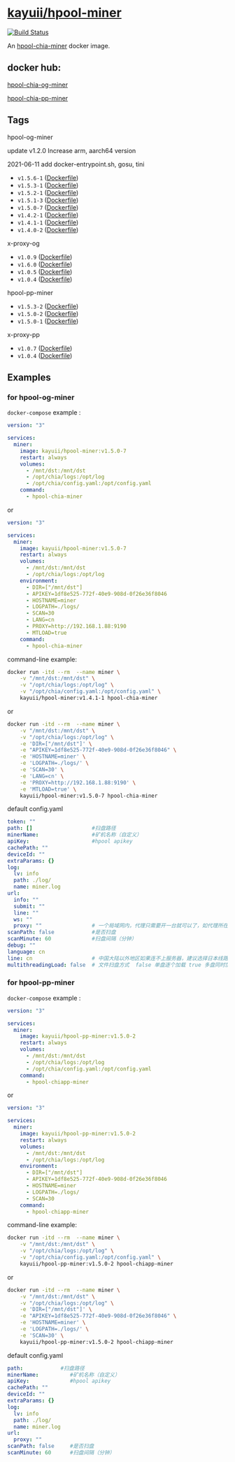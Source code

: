 # [kayuii/hpool-miner](https://github.com/Kayuii/hpool-miner)

[![Build Status](https://drone.vzxc.com/api/badges/Kayuii/hpool-miner/status.svg)](https://drone.vzxc.com/Kayuii/hpool-miner)

An [hpool-chia-miner](https://github.com/hpool-dev/chia-miner) docker image.

## docker hub:
[hpool-chia-og-miner](https://hub.docker.com/r/kayuii/hpool-miner)

[hpool-chia-pp-miner](https://hub.docker.com/r/kayuii/hpool-pp-miner)

## Tags

hpool-og-miner

update v1.2.0 Increase arm, aarch64 version

2021-06-11 add docker-entrypoint.sh, gosu, tini

- `v1.5.6-1` ([Dockerfile](https://github.com/Kayuii/hpool-miner/blob/master/old/hpool-og/miner-v1.5.6-1/Dockerfile))
- `v1.5.3-1` ([Dockerfile](https://github.com/Kayuii/hpool-miner/blob/master/old/hpool-og/miner-v1.5.3-1/Dockerfile))
- `v1.5.2-1` ([Dockerfile](https://github.com/Kayuii/hpool-miner/blob/master/old/hpool-og/miner-v1.5.2-1/Dockerfile))
- `v1.5.1-3` ([Dockerfile](https://github.com/Kayuii/hpool-miner/blob/master/old/hpool-og/miner-v1.5.1-3/Dockerfile))
- `v1.5.0-7` ([Dockerfile](https://github.com/Kayuii/hpool-miner/blob/master/old/hpool-og/miner-v1.5.0-7/Dockerfile))
- `v1.4.2-1` ([Dockerfile](https://github.com/Kayuii/hpool-miner/blob/master/old/hpool-og/miner-v1.4.2-1/Dockerfile))
- `v1.4.1-1` ([Dockerfile](https://github.com/Kayuii/hpool-miner/blob/master/old/hpool-og/miner-v1.4.1-1/Dockerfile))
- `v1.4.0-2` ([Dockerfile](https://github.com/Kayuii/hpool-miner/blob/master/old/hpool-og/miner-v1.4.0-2/Dockerfile))

x-proxy-og

- `v1.0.9` ([Dockerfile](https://github.com/Kayuii/hpool-miner/blob/master/old/x-proxy-og/xproxy-v1.0.9/Dockerfile))
- `v1.6.0` ([Dockerfile](https://github.com/Kayuii/hpool-miner/blob/master/old/x-proxy-og/xproxy-v1.6.0/Dockerfile))
- `v1.0.5` ([Dockerfile](https://github.com/Kayuii/hpool-miner/blob/master/old/x-proxy-og/xproxy-v1.0.5/Dockerfile))
- `v1.0.4` ([Dockerfile](https://github.com/Kayuii/hpool-miner/blob/master/old/x-proxy-og/xproxy-v1.0.4/Dockerfile))


hpool-pp-miner

- `v1.5.3-2` ([Dockerfile](https://github.com/Kayuii/hpool-miner/blob/master/old/hpool-pp/miner-v1.5.0-2/Dockerfile))
- `v1.5.0-2` ([Dockerfile](https://github.com/Kayuii/hpool-miner/blob/master/old/hpool-pp/miner-v1.5.0-2/Dockerfile))
- `v1.5.0-1` ([Dockerfile](https://github.com/Kayuii/hpool-miner/blob/master/old/hpool-pp/miner-v1.5.0-1/Dockerfile))

x-proxy-pp

- `v1.0.7` ([Dockerfile](https://github.com/Kayuii/hpool-miner/blob/master/old/x-proxy-pp/xproxy-v1.0.7/Dockerfile))
- `v1.0.4` ([Dockerfile](https://github.com/Kayuii/hpool-miner/blob/master/old/x-proxy-pp/xproxy-v1.0.4/Dockerfile))

## Examples

### for hpool-og-miner

`docker-compose` example :

```yml
version: "3"

services:
  miner:
    image: kayuii/hpool-miner:v1.5.0-7
    restart: always
    volumes:
      - /mnt/dst:/mnt/dst
      - /opt/chia/logs:/opt/log
      - /opt/chia/config.yaml:/opt/config.yaml
    command:
      - hpool-chia-miner
```
or
```yml
version: "3"

services:
  miner:
    image: kayuii/hpool-miner:v1.5.0-7
    restart: always
    volumes:
      - /mnt/dst:/mnt/dst
      - /opt/chia/logs:/opt/log
    environment:
      - DIR=["/mnt/dst"]
      - APIKEY=1df8e525-772f-40e9-908d-0f26e36f8046
      - HOSTNAME=miner
      - LOGPATH=./logs/
      - SCAN=30
      - LANG=cn
      - PROXY=http://192.168.1.88:9190
      - MTLOAD=true
    command:
      - hpool-chia-miner
```

command-line example:

```sh
docker run -itd --rm  --name miner \
    -v "/mnt/dst:/mnt/dst" \
    -v "/opt/chia/logs:/opt/log" \
    -v "/opt/chia/config.yaml:/opt/config.yaml" \
    kayuii/hpool-miner:v1.4.1-1 hpool-chia-miner
```
or
```sh
docker run -itd --rm  --name miner \
    -v "/mnt/dst:/mnt/dst" \
    -v "/opt/chia/logs:/opt/log" \
    -e 'DIR=["/mnt/dst"]' \
    -e "APIKEY=1df8e525-772f-40e9-908d-0f26e36f8046" \
    -e 'HOSTNAME=miner' \
    -e 'LOGPATH=./logs/' \
    -e 'SCAN=30' \
    -e 'LANG=cn' \
    -e 'PROXY=http://192.168.1.88:9190' \
    -e 'MTLOAD=true' \
    kayuii/hpool-miner:v1.5.0-7 hpool-chia-miner
```

default config.yaml

```yaml
token: ""
path: []                   #扫盘路径
minerName:                 #矿机名称（自定义）
apiKey:                    #hpool apikey
cachePath: ""
deviceId: ""
extraParams: {}
log:
  lv: info
  path: ./log/
  name: miner.log
url:
  info: ""
  submit: ""
  line: ""
  ws: ""
  proxy: ""                # 一个局域网内，代理只需要开一台就可以了，如代理所在的机器Ip是192.168.1.88，端口9190
scanPath: false            #是否扫盘
scanMinute: 60             #扫盘间隔（分钟）
debug: ""
language: cn
line: cn                   # 中国大陆以外地区如果连不上服务器，建议选择日本线路。 jp
multithreadingLoad: false  # 文件扫盘方式  false 单盘逐个加载 true 多盘同时加载
```

### for hpool-pp-miner

`docker-compose` example :

```yml
version: "3"

services:
  miner:
    image: kayuii/hpool-pp-miner:v1.5.0-2
    restart: always
    volumes:
      - /mnt/dst:/mnt/dst
      - /opt/chia/logs:/opt/log
      - /opt/chia/config.yaml:/opt/config.yaml
    command:
      - hpool-chiapp-miner
```
or
```yml
version: "3"

services:
  miner:
    image: kayuii/hpool-pp-miner:v1.5.0-2
    restart: always
    volumes:
      - /mnt/dst:/mnt/dst
      - /opt/chia/logs:/opt/log
    environment:
      - DIR=["/mnt/dst"]
      - APIKEY=1df8e525-772f-40e9-908d-0f26e36f8046
      - HOSTNAME=miner
      - LOGPATH=./logs/
      - SCAN=30
    command:
      - hpool-chiapp-miner
```

command-line example:

```sh
docker run -itd --rm  --name miner \
    -v "/mnt/dst:/mnt/dst" \
    -v "/opt/chia/logs:/opt/log" \
    -v "/opt/chia/config.yaml:/opt/config.yaml" \
    kayuii/hpool-pp-miner:v1.5.0-2 hpool-chiapp-miner
```
or
```sh
docker run -itd --rm  --name miner \
    -v "/mnt/dst:/mnt/dst" \
    -v "/opt/chia/logs:/opt/log" \
    -e 'DIR=["/mnt/dst"]' \
    -e "APIKEY=1df8e525-772f-40e9-908d-0f26e36f8046" \
    -e 'HOSTNAME=miner' \
    -e 'LOGPATH=./logs/' \
    -e 'SCAN=30' \
    kayuii/hpool-pp-miner:v1.5.0-2 hpool-chiapp-miner
```

default config.yaml

```yaml
path:            #扫盘路径
minerName:          #矿机名称（自定义）
apiKey:             #hpool apikey
cachePath: ""
deviceId: ""
extraParams: {}
log:
  lv: info
  path: ./log/
  name: miner.log
url:
  proxy: ""
scanPath: false     #是否扫盘
scanMinute: 60      #扫盘间隔（分钟）
```
